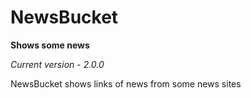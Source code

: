# NewsBucket
**Shows some news**

*Current version - 2.0.0*

NewsBucket shows links of news from some news sites